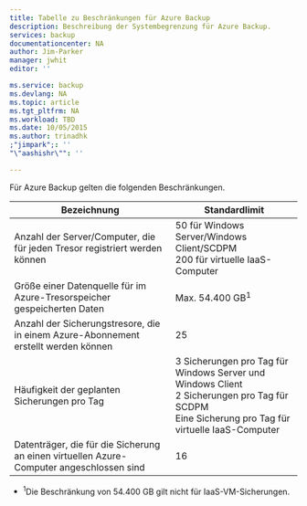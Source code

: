 ```yaml
---
title: Tabelle zu Beschränkungen für Azure Backup
description: Beschreibung der Systembegrenzung für Azure Backup.
services: backup
documentationcenter: NA
author: Jim-Parker
manager: jwhit
editor: ''

ms.service: backup
ms.devlang: NA
ms.topic: article
ms.tgt_pltfrm: NA
ms.workload: TBD
ms.date: 10/05/2015
ms.author: trinadhk
;"jimpark";: ''
"\"aashishr\"": ''

---
```

Für Azure Backup gelten die folgenden Beschränkungen.

| Bezeichnung | Standardlimit |
| --- | --- |
| Anzahl der Server/Computer, die für jeden Tresor registriert werden können |50 für Windows Server/Windows Client/SCDPM <br/> 200 für virtuelle IaaS-Computer |
| Größe einer Datenquelle für im Azure-Tresorspeicher gespeicherten Daten |Max. 54.400 GB<sup>1</sup> |
| Anzahl der Sicherungstresore, die in einem Azure-Abonnement erstellt werden können |25 |
| Häufigkeit der geplanten Sicherungen pro Tag |3 Sicherungen pro Tag für Windows Server und Windows Client <br/> 2 Sicherungen pro Tag für SCDPM <br/> Eine Sicherung pro Tag für virtuelle IaaS-Computer |
| Datenträger, die für die Sicherung an einen virtuellen Azure-Computer angeschlossen sind |16 |

* <sup>1</sup>Die Beschränkung von 54.400 GB gilt nicht für IaaS-VM-Sicherungen.

<!---HONumber=Oct15_HO3-->